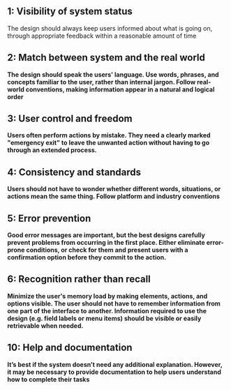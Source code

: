 
##  1: Visibility of system status

The design should always keep users informed about what is going on, through appropriate feedback within a reasonable amount of time


## 2: Match between system and the real world

**The design should speak the users' language. Use words, phrases, and concepts familiar to the user, rather than internal jargon. Follow real-world conventions, making information appear in a natural and logical order**




## 3: User control and freedom

**Users often perform actions by mistake. They need a clearly marked "emergency exit" to leave the unwanted action without having to go through an extended process.**

## 4: Consistency and standards

**Users should not have to wonder whether different words, situations, or actions mean the same thing. Follow platform and industry conventions**



## 5: Error prevention

**Good error messages are important, but the best designs carefully prevent problems from occurring in the first place. Either eliminate error-prone conditions, or check for them and present users with a confirmation option before they commit to the action.**


## 6: Recognition rather than recall

**Minimize the user's memory load by making elements, actions, and options visible. The user should not have to remember information from one part of the interface to another. Information required to use the design (e.g. field labels or menu items) should be visible or easily retrievable when needed.**



## 10: Help and documentation

**It’s best if the system doesn’t need any additional explanation. However, it may be necessary to provide documentation to help users understand how to complete their tasks**